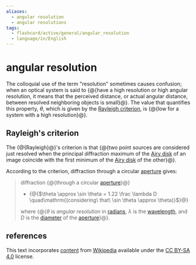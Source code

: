 ```yaml
---
aliases:
  - angular resolution
  - angular resolutions
tags:
  - flashcard/active/general/angular_resolution
  - language/in/English
---
```


# angular resolution

The colloquial use of the term "resolution" sometimes causes confusion; when an optical system is said to {@{have a high resolution or high angular resolution, it means that the perceived distance, or actual angular distance, between resolved neighboring objects is small}@}. The value that quantifies this property, _θ_, which is given by the [Rayleigh criterion](#Rayleigh's%20criterion), is {@{low for a system with a high resolution}@}. <!--SR:!2025-10-14,349,350!2025-10-25,359,350-->

## Rayleigh's criterion

The {@{Rayleigh}@}'s criterion is that {@{two point sources are considered just resolved when the principal diffraction maximum of the [Airy disk](Airy%20disk.md) of an image coincide with the first minimum of the [Airy disk](Airy%20disk.md) of the other}@}. <!--SR:!2025-02-17,500,330!2025-10-30,549,250-->

According to the criterion, diffraction through a circular [aperture](aperture.md) gives:

> diffraction {@{through a circular [aperture](aperture.md)}@}
>
> - {@{$\theta \approx \sin \theta = 1.22 \frac \lambda D \quad\mathrm{(considering\ that\ \sin \theta \approx \theta)}$}@}
>
> where {@{_θ_ is _angular resolution_ in [radians](radian.md), _λ_ is the [wavelength](wavelength.md), and _D_ is the [diameter](diameter.md) of the [aperture](aperture.md)}@}. <!--SR:!2025-02-20,503,330!2025-01-08,247,270!2025-07-14,591,310-->

## references

This text incorporates [content](https://en.wikipedia.org/wiki/angular_resolution) from [Wikipedia](Wikipedia.md) available under the [CC BY-SA 4.0](https://creativecommons.org/licenses/by-sa/4.0/) license.
